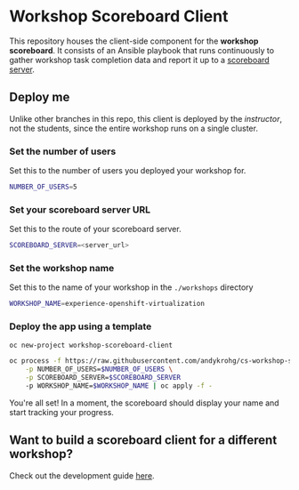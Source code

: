 # Workshop Scoreboard Client
This repository houses the client-side component for the **workshop scoreboard**. It consists of an Ansible playbook that runs continuously to gather workshop task completion data and report it up to a [scoreboard server](https://github.com/andykrohg/cs-workshop-scoreboard-server).

## Deploy me
Unlike other branches in this repo, this client is deployed by the *instructor*, not the students, since the entire workshop runs on a single cluster.

### Set the number of users
Set this to the number of users you deployed your workshop for.
```bash
NUMBER_OF_USERS=5
```
### Set your scoreboard server URL
Set this to the route of your scoreboard server.
```bash
SCOREBOARD_SERVER=<server_url>
```
### Set the workshop name
Set this to the name of your workshop in the `./workshops` directory
```bash
WORKSHOP_NAME=experience-openshift-virtualization
```
### Deploy the app using a template
```bash
oc new-project workshop-scoreboard-client

oc process -f https://raw.githubusercontent.com/andykrohg/cs-workshop-scoreboard-client/refs/heads/main/template.yml \
    -p NUMBER_OF_USERS=$NUMBER_OF_USERS \
    -p SCOREBOARD_SERVER=$SCOREBOARD_SERVER 
    -p WORKSHOP_NAME=$WORKSHOP_NAME | oc apply -f -
```

You're all set! In a moment, the scoreboard should display your name and start tracking your progress.

## Want to build a scoreboard client for a different workshop?
Check out the development guide [here](DEVELOPMENT.md).